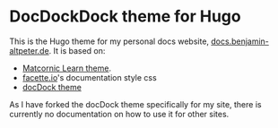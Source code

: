 # DocDockDock theme for Hugo

This is the Hugo theme for my personal docs website, [docs.benjamin-altpeter.de](https://docs.benjamin-altpeter.de). It is based on:

* [Matcornic Learn theme](https://github.com/matcornic/hugo-theme-learn/).
* [facette.io](https://facette.io/)'s documentation style css
* [docDock theme](https://docdock.netlify.app/)

As I have forked the docDock theme specifically for my site, there is currently no documentation on how to use it for other sites.
